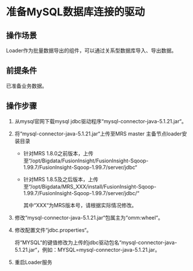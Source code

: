# 准备MySQL数据库连接的驱动<a name="ZH-CN_TOPIC_0173178238"></a>

## 操作场景<a name="s78832e8225994ed19fa40912fae39571"></a>

Loader作为批量数据导出的组件，可以通过关系型数据库导入、导出数据。

## 前提条件<a name="s5a9e83ac3b8841a49f5613d1971a74d6"></a>

已准备业务数据。

## 操作步骤<a name="s626c74c010b843ca9b1e640ab095bf5f"></a>

1.  从mysql官网下载mysql jdbc驱动程序“mysql-connector-java-5.1.21.jar“。
2.  将“mysql-connector-java-5.1.21.jar“上传至MRS master 主备节点loader安装目录
    -   针对MRS 1.8.0之前版本，上传至“/opt/Bigdata/FusionInsight/FusionInsight-Sqoop-1.99.7/FusionInsight-Sqoop-1.99.7/server/jdbc“
    -   针对MRS 1.8.5及之后版本，上传至“/opt/Bigdata/MRS\_XXX/install/FusionInsight-Sqoop-1.99.7/FusionInsight-Sqoop-1.99.7/server/jdbc/“

        其中“XXX“为MRS版本号，请根据实际情况修改。

3.  修改“mysql-connector-java-5.1.21.jar“包属主为“omm:wheel“。
4.  修改配置文件“jdbc.properties“。

    将“MYSQL“的键值修改为上传的jdbc驱动包名“mysql-connector-java-5.1.21.jar“，例如：MYSQL=mysql-connector-java-5.1.21.jar。

5.  重启Loader服务


